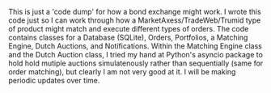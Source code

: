 This is just a 'code dump' for how a bond exchange might work. I wrote this code just so I can work through how a MarketAxess/TradeWeb/Trumid type of product might match and execute different types of orders.
The code contains classes for a Database (SQLite), Orders, Portfolios, a Matching Engine, Dutch Auctions, and Notifications. Within the Matching Engine class and the Dutch Auction class, I tried my hand at Python's asyncio package to hold hold mutiple auctions simulatenously rather than sequentially (same for order matching), but clearly I am not very good at it. I will be making periodic updates over time. 



